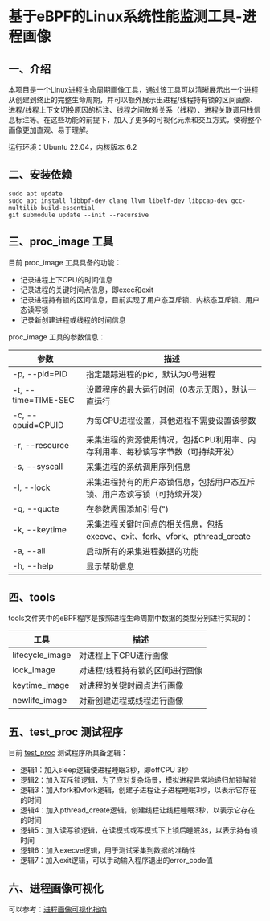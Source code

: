 # 基于eBPF的Linux系统性能监测工具-进程画像

## 一、介绍

本项目是一个Linux进程生命周期画像工具，通过该工具可以清晰展示出一个进程从创建到终止的完整生命周期，并可以额外展示出进程/线程持有锁的区间画像、进程/线程上下文切换原因的标注、线程之间依赖关系（线程）、进程关联调用栈信息标注等。在这些功能的前提下，加入了更多的可视化元素和交互方式，使得整个画像更加直观、易于理解。

运行环境：Ubuntu 22.04，内核版本 6.2

## 二、安装依赖

```
sudo apt update
sudo apt install libbpf-dev clang llvm libelf-dev libpcap-dev gcc-multilib build-essential
git submodule update --init --recursive
```

## 三、proc_image 工具

目前 proc_image 工具具备的功能：

- 记录进程上下CPU的时间信息
- 记录进程的关键时间点信息，即exec和exit
- 记录进程持有锁的区间信息，目前实现了用户态互斥锁、内核态互斥锁、用户态读写锁
- 记录新创建进程或线程的时间信息

proc_image 工具的参数信息：

| 参数                 | 描述                                              |
| -------------------- | ------------------------------------------------- |
| -p, --pid=PID        | 指定跟踪进程的pid，默认为0号进程                  |
| -t, --time=TIME-SEC  | 设置程序的最大运行时间（0表示无限），默认一直运行 |
| -c, --cpuid=CPUID    | 为每CPU进程设置，其他进程不需要设置该参数         |
| -r, --resource        | 采集进程的资源使用情况，包括CPU利用率、内存利用率、每秒读写字节数（可持续开发）                           |
| -s, --syscall         | 采集进程的系统调用序列信息                    |
| -l, --lock           | 采集进程持有的用户态锁信息，包括用户态互斥锁、用户态读写锁（可持续开发）                      |
| -q, --quote          | 在参数周围添加引号(")                             |
| -k, --keytime        | 采集进程关键时间点的相关信息，包括execve、exit、fork、vfork、pthread_create       |
| -a, --all     | 启动所有的采集进程数据的功能                      |
| -h, --help           | 显示帮助信息                                      |

## 四、tools

tools文件夹中的eBPF程序是按照进程生命周期中数据的类型分别进行实现的：

| 工具            | 描述                            |
| --------------- | ------------------------------- |
| lifecycle_image | 对进程上下CPU进行画像           |
| lock_image      | 对进程/线程持有锁的区间进行画像 |
| keytime_image   | 对进程的关键时间点进行画像      |
| newlife_image   | 对新创建进程或线程进行画像      |

## 五、test_proc 测试程序

目前 [test_proc](./test/test_proc.c) 测试程序所具备逻辑：

- 逻辑1：加入sleep逻辑使进程睡眠3秒，即offCPU 3秒
- 逻辑2：加入互斥锁逻辑，为了应对复杂场景，模拟进程异常地递归加锁解锁
- 逻辑3：加入fork和vfork逻辑，创建子进程让子进程睡眠3秒，以表示它存在的时间
- 逻辑4：加入pthread_create逻辑，创建线程让线程睡眠3秒，以表示它存在的时间
- 逻辑5：加入读写锁逻辑，在读模式或写模式下上锁后睡眠3s，以表示持有锁时间
- 逻辑6：加入execve逻辑，用于测试采集到数据的准确性
- 逻辑7：加入exit逻辑，可以手动输入程序退出的error_code值

## 六、进程画像可视化

可以参考：[进程画像可视化指南](docs/proc_image_vis_guide.md)